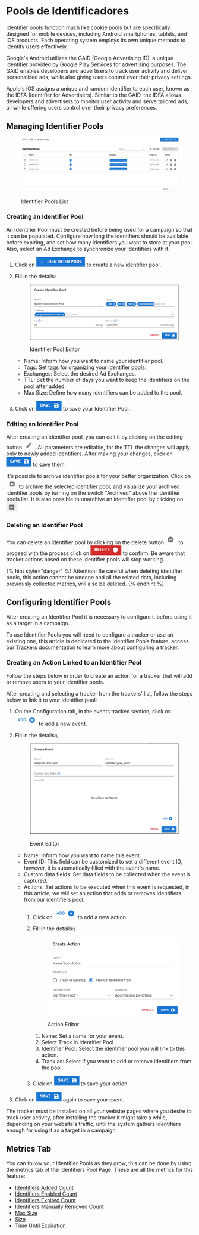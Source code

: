 # Pools de Identificadores

Identifier pools function much like cookie pools but are specifically designed for mobile devices, including Android smartphones, tablets, and iOS products. Each operating system employs its own unique methods to identify users effectively.

Google's Android utilizes the GAID (Google Advertising ID), a unique identifier provided by Google Play Services for advertising purposes. The GAID enables developers and advertisers to track user activity and deliver personalized ads, while also giving users control over their privacy settings.

Apple's iOS assigns a unique and random identifier to each user, known as the IDFA (Identifier for Advertisers). Similar to the GAID, the IDFA allows developers and advertisers to monitor user activity and serve tailored ads, all while offering users control over their privacy preferences.

## Managing Identifier Pools

<figure><img src="../../.gitbook/assets/image (1058).png" alt=""><figcaption><p>Identifier Pools List</p></figcaption></figure>

### Creating an Identifier Pool

An Identifier Pool must be created before being used for a campaign so that it can be populated. Configure how long the identifiers should be available before expiring, and set how many identifiers you want to store at your pool. Also, select an Ad Exchange to synchronize your Identifiers with it.

1. Click on ![Create Identifier Pool](<../../.gitbook/assets/image (1062).png>) to create a new identifier pool.
2.  Fill in the details:

    <figure><img src="../../.gitbook/assets/image (1060).png" alt=""><figcaption><p>Identifier Pool Editor</p></figcaption></figure>

    * Name: Inform how you want to name your identifier pool.
    * Tags: Set tags for organizing your identifier pools.
    * Exchanges: Select the desired Ad Exchanges.
    * TTL: Set the number of days you want to keep the identifiers on the pool after added.
    * Max Size: Define how many identifiers can be added to the pool.
3. Click on ![Save](<../../.gitbook/assets/image (1063).png>) to save your Identifier Pool.

### Editing an Identifier Pool

After creating an identifier pool, you can edit it by clicking on the editing button ![Edit](<../../.gitbook/assets/image (1069).png>). All parameters are editable, for the TTL the changes will apply only to newly added identifiers. After making your changes, click on ![Save](<../../.gitbook/assets/image (1063).png>) to save them.

It's possible to archive identifier pools for your better organization. Click on ![Archive](<../../.gitbook/assets/image (1067).png>) to archive the selected identifier pool, and visualize your archived identifier pools by turning on the switch "Archived" above the identifier pools list. It is also possible to unarchive an identifier pool by clicking on ![Unarchive](<../../.gitbook/assets/image (1068).png>).

### Deleting an Identifier Pool

You can delete an identifier pool by clicking on the delete button ![Delete](<../../.gitbook/assets/image (1070).png>), to proceed with the process click on ![Delete](<../../.gitbook/assets/image (1071).png>) to confirm. Be aware that tracker actions based on these identifier pools will stop working.

{% hint style="danger" %}
Attention! Be careful when deleting identifier pools, this action cannot be undone and all the related data, including previously collected metrics, will also be deleted.
{% endhint %}

## Configuring Identifier Pools

After creating an Identifier Pool it is necessary to configure it before using it as a target in a campaign.

To use Identifier Pools you will need to configure a tracker or use an existing one, this article is dedicated to the Identifier Pools feature, access our [Trackers](trackers/) documentation to learn more about configuring a tracker.

### Creating an Action Linked to an Identifier Pool

Follow the steps below in order to create an action for a tracker that will add or remove users to your identifier pools.

After creating and selecting a tracker from the trackers' list, follow the steps below to link it to your identifier pool:

1. On the Configuration tab, in the events tracked section, click on ![Add Event](<../../.gitbook/assets/image (1072).png>) to add a new event.
2.  Fill in the details:\


    <figure><img src="../../.gitbook/assets/image (1075).png" alt=""><figcaption><p>Event Editor</p></figcaption></figure>

    * Name: Inform how you want to name this event.
    * Event ID: This field can be customized to set a different event ID, however, it is automatically filled with the event's name.
    * Custom data fields: Set data fields to be collected when the event is captured.
    * Actions: Set actions to be executed when this event is requested, in this article, we will set an action that adds or removes identifiers from our identifiers pool.
      1. Click on ![Add Event](<../../.gitbook/assets/image (1072).png>) to add a new action.
      2.  Fill in the details:\


          <figure><img src="../../.gitbook/assets/Captura de tela 2025-02-27 084528.png" alt=""><figcaption><p>Action Editor</p></figcaption></figure>

          1. Name: Set a name for your event.
          2. Select Track in Identifier Pool
          3. Identifier Pool: Select the identifier pool you will link to this action.
          4. Track as: Select if you want to add or remove identifiers from the pool.
      3. Click on ![Save](<../../.gitbook/assets/image (1063).png>) to save your action.
3. Click on ![Save](<../../.gitbook/assets/image (1063).png>) again to save your event.

The tracker must be installed on all your website pages where you desire to track user activity, after installing the tracker it might take a while, depending on your website's traffic, until the system gathers identifiers enough for using it as a target in a campaign.

## Metrics Tab

You can follow your Identifier Pools as they grow, this can be done by using the metrics tab of the Identifiers Pool Page. These are all the metrics for this feature:

* [Identifiers Added Count](dmp-metrics.md#identifiers-added-count)
* [Identifiers Enabled Count](dmp-metrics.md#identifiers-enabled-count)
* [Identifiers Expired Count](dmp-metrics.md#identifiers-expired-count)
* [Identifiers Manually Removed Count](dmp-metrics.md#identifiers-manually-removed-count)
* [Max Size](dmp-metrics.md#max-size-1)
* [Size](dmp-metrics.md#size-1)
* [Time Until Expiration](dmp-metrics.md#time-until-expiration-2)
